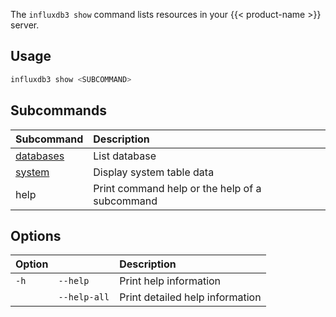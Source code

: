
The `influxdb3 show` command lists resources in your {{< product-name >}} server.

## Usage

<!--pytest.mark.skip-->

```bash
influxdb3 show <SUBCOMMAND>
```

## Subcommands

| Subcommand                                                              | Description                                    |
| :---------------------------------------------------------------------- | :--------------------------------------------- |
| [databases](/influxdb3/version/reference/cli/influxdb3/show/databases/) | List database                                  |
| [system](/influxdb3/version/reference/cli/influxdb3/show/system/)       | Display system table data                      |
| help                                                                    | Print command help or the help of a subcommand |

## Options

| Option |              | Description                     |
| :----- | :----------- | :------------------------------ |
| `-h`   | `--help`     | Print help information          |
|        | `--help-all` | Print detailed help information |
